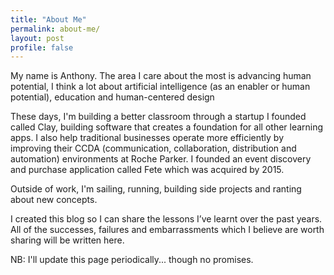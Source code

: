 ```yaml
---
title: "About Me"
permalink: about-me/
layout: post
profile: false
---
```


My name is Anthony. The area I care about the most is advancing human potential, I think a lot about artificial intelligence (as an enabler or human potential), education and human-centered design

These days, I'm building a better classroom through a startup I founded called Clay, building software that creates a foundation for all other learning apps. I also help traditional businesses operate more efficiently by improving their CCDA (communication, collaboration, distribution and automation) environments at Roche Parker. I founded an event discovery and purchase application called Fete which was acquired by 2015.

Outside of work, I'm sailing, running, building side projects and ranting about new concepts.

I created this blog so I can share the lessons I’ve learnt over the past years. All of the successes, failures and embarrassments which I believe are worth sharing will be written here.

NB: I'll update this page periodically... though no promises.